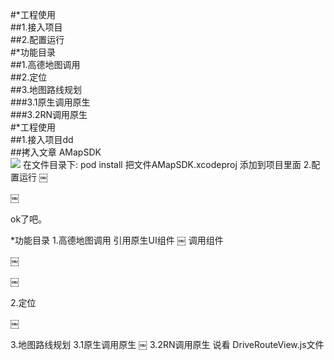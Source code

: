 #*工程使用<br>
##1.接入项目<br>
##2.配置运行<br>
#*功能目录<br>
##1.高德地图调用<br>
##2.定位<br>
##3.地图路线规划<br>
  ###3.1原生调用原生<br>
  ###3.2RN调用原生<br>
#*工程使用<br>
##1.接入项目dd<br>
##拷入文章 AMapSDK<br>
![](https://github.com/MingShaoJun/react-Native-AMapDemo/master/images/PastedGraphic6.tiff)
在文件目录下: pod install
把文件AMapSDK.xcodeproj
		添加到项目里面
2.配置运行
￼

￼

ok了吧。


*功能目录
1.高德地图调用
引用原生UI组件
￼
调用组件 

￼

￼

2.定位

￼

3.地图路线规划
   3.1原生调用原生
 ￼
  3.2RN调用原生
	说看 DriveRouteView.js文件